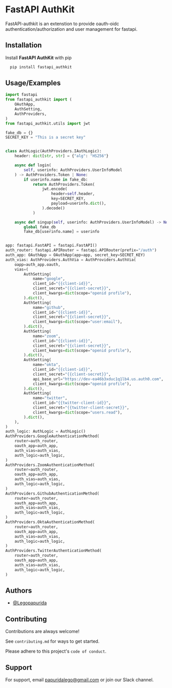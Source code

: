 
# FastAPI AuthKit

FastAPI-authkit is an extenstion to provide oauth-oidc authentication/authorization and user management for fastapi.

## Installation

Install **FastAPI AuthKit** with pip

```bash
  pip install fastapi_authkit
```
    
## Usage/Examples

```python
import fastapi
from fastapi_authkit import (
    OAuthApp,
    AuthSetting,
    AuthProviders,
)
from fastapi_authkit.utils import jwt

fake_db = {}
SECRET_KEY = "This is a secret key"


class AuthLogic(AuthProviders.IAuthLogic):
    header: dict[str, str] = {"alg": "HS256"}

    async def login(
        self, userinfo: AuthProviders.UserInfoModel
    ) -> AuthProviders.Token | None:
        if userinfo.name in fake_db:
            return AuthProviders.Token(
                jwt.encode(
                    header=self.header,
                    key=SECRET_KEY,
                    payload=userinfo.dict(),
                ).decode()
            )

    async def singup(self, userinfo: AuthProviders.UserInfoModel) -> None:
        global fake_db
        fake_db[userinfo.name] = userinfo


app: fastapi.FastAPI = fastapi.FastAPI()
auth_router: fastapi.APIRouter = fastapi.APIRouter(prefix="/auth")
auth_app: OAuthApp = OAuthApp(app=app, secret_key=SECRET_KEY)
auth_vias: AuthProviders.AuthVia = AuthProviders.AuthVia(
    oapp=auth_app.oauth,
    vias=(
        AuthSetting(
            name="google",
            client_id="{{client-id}}",
            client_secret="{{client-secret}}",
            client_kwargs=dict(scope="openid profile"),
        ).dict(),
        AuthSetting(
            name="github",
            client_id="{{client-id}}",
            client_secret="{{client-secret}}",
            client_kwargs=dict(scope="user:email"),
        ).dict(),
        AuthSetting(
            name="zoom",
            client_id="{{client-id}}",
            client_secret="{{client-secret}}",
            client_kwargs=dict(scope="openid profile"),
        ).dict(),
        AuthSetting(
            name="okta",
            client_id="{{client-id}}",
            client_secret="{{client-secret}}",
            api_base_url="https://dev-ea46b3xduc1q1lb4.us.auth0.com",
            client_kwargs=dict(scope="openid profile"),
        ).dict(),
        AuthSetting(
            name="twitter",
            client_id="{{twitter-client-id}}",
            client_secret="{{twitter-client-secret}}",
            client_kwargs=dict(scope="users.read"),
        ).dict(),
    ),
)
auth_logic: AuthLogic = AuthLogic()
AuthProviders.GoogleAuthenticationMethod(
    router=auth_router,
    oauth_app=auth_app,
    auth_vias=auth_vias,
    auth_logic=auth_logic,
)
AuthProviders.ZoomAuthenticationMethod(
    router=auth_router,
    oauth_app=auth_app,
    auth_vias=auth_vias,
    auth_logic=auth_logic,
)
AuthProviders.GithubAuthenticationMethod(
    router=auth_router,
    oauth_app=auth_app,
    auth_vias=auth_vias,
    auth_logic=auth_logic,
)
AuthProviders.OktaAuthenticationMethod(
    router=auth_router,
    oauth_app=auth_app,
    auth_vias=auth_vias,
    auth_logic=auth_logic,
)
AuthProviders.TwitterAuthenticationMethod(
    router=auth_router,
    oauth_app=auth_app,
    auth_vias=auth_vias,
    auth_logic=auth_logic,
)

```


## Authors

- [@Legopapurida](https://www.github.com/Legopapurida)


## Contributing

Contributions are always welcome!

See `contributing.md` for ways to get started.

Please adhere to this project's `code of conduct`.


## Support

For support, email papuridalego@gmail.com or join our Slack channel.

